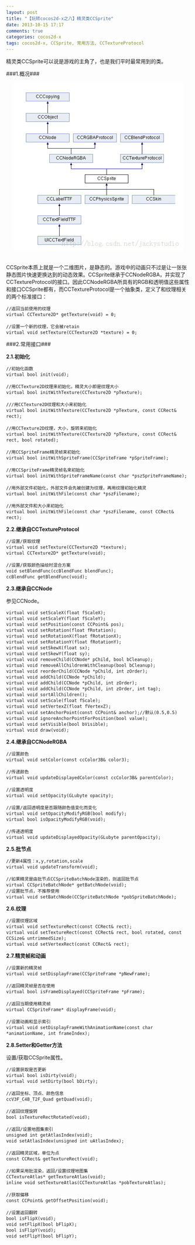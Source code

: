 ```yaml
---
layout: post
title: "【玩转cocos2d-x之八】精灵类CCSprite"
date: 2013-10-15 17:17
comments: true
categories: cocos2d-x
tags: cocos2d-x, CCSprite, 常用方法, CCTextureProtocol
---
```

精灵类CCSprite可以说是游戏的主角了，也是我们平时最常用到的类。

###1.概况###

<div align="center"><img src="/images/Blog/Play_cocos2dx_08/1.jpg" alt="" border="0" title="CCSprite" /><br></br></div>
<!-- more -->

CCSprite本质上就是一个二维图片，是静态的。游戏中的动画只不过是让一张张静态图片快速更换达到的动态效果。CCSprite继承于CCNodeRGBA，并实现了CCTextureProtocol的接口。因此CCNodeRGBA所具有的RGB和透明值这些属性和接口CCSprite都有，而CCTextureProtocol是一个抽象类，定义了和纹理相关的两个标准接口：
 
    //返回当前使用的纹理  
    virtual CCTexture2D* getTexture(void) = 0;  
      
    //设置一个新的纹理，它会被retain  
    virtual void setTexture(CCTexture2D *texture) = 0;  

###2.常用接口###

**2.1.初始化**

    //初始化函数  
    virtual bool init(void);  
      
    //用CCTexture2D纹理来初始化，精灵大小即是纹理大小  
    virtual bool initWithTexture(CCTexture2D *pTexture);  
      
    ///用CCTexture2D纹理和大小来初始化  
    virtual bool initWithTexture(CCTexture2D *pTexture, const CCRect& rect);  
      
    //用CCTexture2D纹理，大小，旋转来初始化  
    virtual bool initWithTexture(CCTexture2D *pTexture, const CCRect& rect, bool rotated);  
      
    //用CCSpriteFrame精灵帧来初始化  
    virtual bool initWithSpriteFrame(CCSpriteFrame *pSpriteFrame);  
      
    //用CCSpriteFrame精灵帧名来初始化  
    virtual bool initWithSpriteFrameName(const char *pszSpriteFrameName);  
      
    //用外部文件初始化，外部文件会先被创建为纹理，再用纹理初始化精灵  
    virtual bool initWithFile(const char *pszFilename);  
      
    //用外部文件和大小来初始化  
    virtual bool initWithFile(const char *pszFilename, const CCRect& rect);  

**2.2.继承自CCTextureProtocol**

    //设置/获取纹理  
    virtual void setTexture(CCTexture2D *texture);  
    virtual CCTexture2D* getTexture(void);  
      
    //设置/获取颜色描绘时混合方案  
    void setBlendFunc(ccBlendFunc blendFunc);  
    ccBlendFunc getBlendFunc(void);  

**2.3.继承自CCNode**

参见CCNode。

    virtual void setScaleX(float fScaleX);  
    virtual void setScaleY(float fScaleY);  
    virtual void setPosition(const CCPoint& pos);  
    virtual void setRotation(float fRotation);  
    virtual void setRotationX(float fRotationX);  
    virtual void setRotationY(float fRotationY);  
    virtual void setSkewX(float sx);  
    virtual void setSkewY(float sy);  
    virtual void removeChild(CCNode* pChild, bool bCleanup);  
    virtual void removeAllChildrenWithCleanup(bool bCleanup);  
    virtual void reorderChild(CCNode *pChild, int zOrder);  
    virtual void addChild(CCNode *pChild);  
    virtual void addChild(CCNode *pChild, int zOrder);  
    virtual void addChild(CCNode *pChild, int zOrder, int tag);  
    virtual void sortAllChildren();  
    virtual void setScale(float fScale);  
    virtual void setVertexZ(float fVertexZ);  
    virtual void setAnchorPoint(const CCPoint& anchor);//默认(0.5,0.5)  
    virtual void ignoreAnchorPointForPosition(bool value);  
    virtual void setVisible(bool bVisible);  
    virtual void draw(void);  

**2.4.继承自CCNodeRGBA**

    //设置颜色  
    virtual void setColor(const ccColor3B& color3);  
      
    //传递颜色  
    virtual void updateDisplayedColor(const ccColor3B& parentColor);  
      
    //设置透明度  
    virtual void setOpacity(GLubyte opacity);  
      
    //设置/返回透明度是否跟随颜色值变化而变化  
    virtual void setOpacityModifyRGB(bool modify);  
    virtual bool isOpacityModifyRGB(void);  
      
    //传递透明度  
    virtual void updateDisplayedOpacity(GLubyte parentOpacity);  

**2.5.批节点**

    //更新4属性：x,y,rotation,scale  
    virtual void updateTransform(void);  
      
    //如果精灵是由批节点CCSpriteBatchNode渲染的，则返回批节点  
    virtual CCSpriteBatchNode* getBatchNode(void);  
    //设置批节点，不推荐使用  
    virtual void setBatchNode(CCSpriteBatchNode *pobSpriteBatchNode);  

**2.6.纹理**

    //设置纹理区域  
    virtual void setTextureRect(const CCRect& rect);  
    virtual void setTextureRect(const CCRect& rect, bool rotated, const CCSize& untrimmedSize);  
    virtual void setVertexRect(const CCRect& rect);  

**2.7.精灵帧和动画**

    //设置新的精灵帧  
    virtual void setDisplayFrame(CCSpriteFrame *pNewFrame);  
      
    //返回精灵帧是否在使用  
    virtual bool isFrameDisplayed(CCSpriteFrame *pFrame);  
      
    //返回当期使用精灵帧  
    virtual CCSpriteFrame* displayFrame(void);  
      
    //设置动画和显示索引  
    virtual void setDisplayFrameWithAnimationName(const char *animationName, int frameIndex);  

**2.8.Setter和Getter方法**

设置/获取CCSprite属性。

    //设置获取是否更新  
    virtual bool isDirty(void);  
    virtual void setDirty(bool bDirty);  
      
    //返回坐标、顶点、颜色信息  
    ccV3F_C4B_T2F_Quad getQuad(void);  
      
    //返回纹理旋转  
    bool isTextureRectRotated(void);  
      
    //返回/设置地图集索引  
    unsigned int getAtlasIndex(void);  
    void setAtlasIndex(unsigned int uAtlasIndex);  
      
    //返回精灵区域，单位为点  
    const CCRect& getTextureRect(void);  
      
    //如果采用批渲染，返回/设置纹理地图集  
    CCTextureAtlas* getTextureAtlas(void);  
    inline void setTextureAtlas(CCTextureAtlas *pobTextureAtlas);  
      
    //获取偏移  
    const CCPoint& getOffsetPosition(void);  
      
    //设置返回翻转  
    bool isFlipX(void);  
    void setFlipX(bool bFlipX);  
    bool isFlipY(void);  
    void setFlipY(bool bFlipY);  